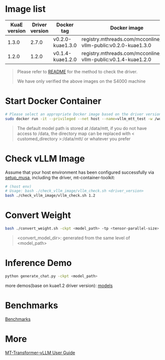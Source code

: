 #  Image list

|KuaE version |	 Driver version | Docker tag |	Docker image |
| ---- | --- | --- | ----|
|1.3.0|	2.7.0|	v0.2.0-kuae1.3.0|	registry.mthreads.com/mcconline/mtt-vllm-public:v0.2.0-kuae1.3.0|
|1.2.0|	1.2.0|	v0.1.4-kuae1.2.0|	registry.mthreads.com/mcconline/mtt-vllm-public:v0.1.4-kuae1.2.0|

> Please refer to [README](../pytorch/README.md) for the method to check the driver.
>
> We have only verified the above images on the S4000 machine

# Start Docker Container
```bash
# Please select an appropriate Docker image based on the driver version and refer to the content above.
sudo docker run -it --privileged --net host --name=vllm_mtt_test -w /workspace -v /data/mtt/:/data/mtt/ --env MTHREADS_VISIBLE_DEVICES=all --shm-size=80g registry.mthreads.com/mcconline/mtt-vllm-public:v0.2.0-kuae1.3.0 /bin/bash
```
> The default model path is stored at /data/mtt, if you do not have access to /data, the directory map can be replaced with < customed_directory >:/data/mtt/ or whatever you prefer

# Check vLLM Image

Assume that your host environment has been configured successfully via [setup_musa](../setup_musa), including the driver, mt-container-toolkit: 

```bash
# (host env)
# Usage: bash ./check_vllm_image/vllm_check.sh <driver_version>
bash ./check_vllm_image/vllm_check.sh 1.2
```



# Convert Weight

```bash
bash ./convert_weight.sh -ckpt <model_path> -tp <tensor-parallel-size>
```

> <convert_model_dir>: generated from the same level of <model_path>
> 



# Inference Demo

```bash
python generate_chat.py -ckpt <model_path>
```

more demos(base on kuae1.2 driver version): [models](./models)



# Benchmarks

[Benchmarks](./benchmarks)



#  More

[MT-Transformer-vLLM User Guide](https://docs.mthreads.com/mtt/mtt-doc-online/)

